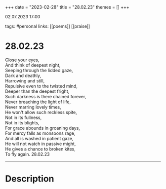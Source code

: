 +++
date = "2023-02-28"
title = "28.02.23"
themes = []
+++

02.07.2023 17:00

tags: #personal
links: [[poems]] [[praise]]

# 28.02.23
Close your eyes,  
And think of deepest night,  
Seeping through the lidded gaze,  
Dark and deathly,  
Harrowing and still,  
Repulsive even to the twisted mind,  
Deeper than the deepest fright,  
Such darkness is there chained forever,  
Never breaching the light of life,  
Never marring lovely times,  
He won't allow such reckless spite,  
Not in its fullness,  
Not in its blights,  
For grace abounds in groaning days,  
For mercy falls as monsoons rage,  
And all is washed in patient gaze,  
He will not watch in passive might,  
He gives a chance to broken kites,  
To fly again.
28.02.23

---
# Description
